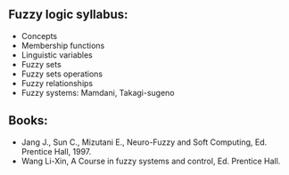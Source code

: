## Fuzzy logic syllabus:

- Concepts
- Membership functions
- Linguistic variables
- Fuzzy sets
- Fuzzy sets operations
- Fuzzy relationships
- Fuzzy systems: Mamdani, Takagi-sugeno

## Books:

- Jang J., Sun C., Mizutani E., Neuro-Fuzzy and Soft Computing, Ed. Prentice Hall, 1997.
- Wang Li-Xin, A Course in fuzzy systems and control, Ed. Prentice Hall.

